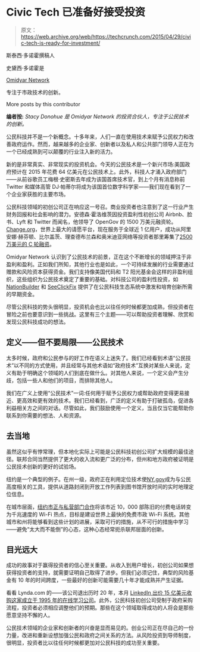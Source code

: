 # Civic Tech 已准备好接受投资

> 原文：<https://web.archive.org/web/https://techcrunch.com/2015/04/29/civic-tech-is-ready-for-investment/>

斯泰西·多诺霍撰稿人

史黛西·多诺霍是

[Omidyar Network](https://web.archive.org/web/20220815015547/http://www.omidyar.com/)

专注于市政技术的创新。

More posts by this contributor

**编者按:** *Stacy Donohue 是 Omidyar Network 的投资合伙人，专注于公民技术的创新。*

公民科技并不是一个新概念。十多年来，人们一直在使用技术来赋予公民权力和改善政府运作。然而，越来越多的企业家、创新者以及私人和公共部门领导人正在为一个已经成熟到可以颠覆的行业注入新的活力。

新的是非常真实、非常现实的投资机会。今天的公民技术是一个新兴市场:美国政府预计在 2015 年花费 64 亿美元在公民技术上。此外，科技人才涌入政府部门——从前谷歌员工梅根·史密斯去年成为该国首席技术官，到上个月有消息称前 Twitter 和媒体高管 DJ·帕蒂尔将成为该国首位数字科学家——我们现在看到了一个企业家获胜的主要市场。

公民科技领域的初创公司正在响应这一号召。商业投资者也注意到了这一行业产生财务回报和社会影响的潜力。安德森·霍洛维茨因投资盈利性初创公司 Airbnb、脸书、Lyft 和 Twitter 而闻名，他领导了 OpenGov 的 1500 万美元融资轮。[Change.org](https://web.archive.org/web/20220815015547/https://www.omidyar.com/investees/changeorg)，世界上最大的请愿平台，现在服务于全球近 1 亿用户，成功从阿里安娜·赫芬顿、比尔盖茨、理查德布兰森和奥米迪亚网络等投资者那里筹集了[2500 万美元的 C 轮融资](https://web.archive.org/web/20220815015547/https://beta.techcrunch.com/2014/12/09/change-org-25-million/)。

Omidyar Network 认识到了公民技术的前景，正在这个不断增长的领域押注于非盈利和盈利。正如我们所知，其他行业也是如此，一个可持续发展的行业需要通过赠款和风险资本获得资金。我们支持像美国代码和 T2 阳光基金会这样的非盈利组织，这些组织为公民技术奠定了重要的基础。对科技公司的盈利性投资，如 [NationBuilder](https://web.archive.org/web/20220815015547/http://nationbuilder.com/) 和 [SeeClickFix](https://web.archive.org/web/20220815015547/https://www.omidyar.com/investees/seeclickfix) 提供了在公民科技生态系统中激发和培育创新所需的早期资金。

尽管公民科技的势头很明显，投资机会也比以往任何时候都更加成熟，但投资者在冒险之前也要意识到一些挑战。这里有三个主题——可以帮助投资者理解、欣赏和发现公民科技成功的想法。

## 定义——但不要局限——公民技术

太多时候，政府和公民参与的好工作在语义上迷失了。我们已经看到术语“公民技术”以不同的方式使用，并且经常与其他术语如“政府技术”互换对某些人来说，定义有助于明确这个领域的人们到底在做什么。对其他人来说，一个定义会产生分歧，包括一些人和他们的项目，而排除其他人。

我们在广义上使用“公民技术”一词:任何用于赋予公民权力或帮助政府变得更易接近、更高效和更有效的技术。我们已经看到，广泛的定义有助于打破孤岛，促进各利益相关方之间的对话。尽管如此，我们鼓励使用一个定义，当且仅当它能帮助你联系到你需要的想法、人和资源。

## 去当地

虽然这似乎有悖常理，但本地化实际上可能是公民科技初创公司扩大规模的最佳途径。联邦合同当然提供了更大的收入流和更广泛的分布，但州和地方政府被证明是公民技术创新的更好的试验场。

纽约是一个典型的例子。在州一级，政府正在利用定位技术使[NY.gov](https://web.archive.org/web/20220815015547/http://ny.gov/)成为与公民高度相关的工具，提供从道路封闭到开放工作列表到图书馆开放时间的实时地理定位信息。

在城市层面，[纽约市正与私营部门合作](https://web.archive.org/web/20220815015547/https://beta.techcrunch.com/2014/07/21/google-in-the-running-to-turn-nyc-pay-phones-into-free-wi-fi-hotspots/)将该市近 10，000 部陈旧的付费电话转变为千兆速度的 Wi-Fi 热点，目标是建设世界上最快的免费市政 Wi-Fi 系统。其他城市和州将能够看到这些计划的进展，采取可行的措施，从不可行的措施中学习——避免“太大而不能倒”的心态，这种心态经常扼杀联邦层面的创新。

## 目光远大

成功的故事对于赢得投资者的信心至关重要。从收入到用户增长，初创公司如果想获得投资者的支持，就需要证明自己取得了进步。但我们必须记住，典型的风险基金有 10 年的时间跨度，一些最好的创新可能需要几十年才能成熟并产生证据。

看看 Lynda.com 的——该公司退出历时 20 年，本月 [LinkedIn 出价 15 亿美元收购这家成立于 1995 年的在线学习公司](https://web.archive.org/web/20220815015547/https://beta.techcrunch.com/2015/04/09/linkedin-to-buy-online-education-site-lynda-com-for-1-5-billion/)。此外，公民科技初创公司受制于政府采购流程，投资者必须相应调整他们的预期。那些在这个领域取得成功的人将会是那些愿意坚持不懈的人。

公民技术领域的企业家和创新者的兴奋是显而易见的。创业公司正在尽自己的一份力量，改进和重新设想加强公民和政府之间关系的方法。从风险投资到导师制度，很明显，投资者比以往任何时候都更加对公民科技的成功至关重要。